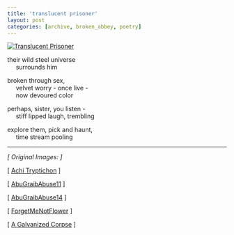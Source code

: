 ```yaml
---
title: 'translucent prisoner'
layout: post
categories: [archive, broken_abbey, poetry]
---
```

[![Translucent
Prisoner](/assets/imported/2007/05/translucent-prisoner.jpg)](/assets/imported/2007/05/translucent-prisoner.jpg "Translucent Prisoner")

their wild steel universe<br />
&nbsp;&nbsp;&nbsp;&nbsp;
surrounds him

broken through sex,<br />
&nbsp;&nbsp;&nbsp;&nbsp;
velvet worry - once live -<br />
&nbsp;&nbsp;&nbsp;&nbsp;
now devoured color

perhaps, sister, you listen -<br />
&nbsp;&nbsp;&nbsp;&nbsp;
stiff lipped laugh, trembling

explore them, pick and haunt,<br />
&nbsp;&nbsp;&nbsp;&nbsp;
time stream pooling

* * * * *

*[ Original Images: ]*

[ [Achi
Tryptichon](http://en.wikipedia.org/w/index.php?title=Image:Achi_Tryptichon.jpg&oldid=44704684)
]

 [
[AbuGraibAbuse11](http://en.wikipedia.org/w/index.php?title=Image:AbuGhraibAbuse11.jpg&oldid=16452642)
]

 [
[AbuGraibAbuse14](http://en.wikipedia.org/w/index.php?title=Image:AbuGhraibAbuse14.jpg&oldid=16452645)
]

 [
[ForgetMeNotFlower](http://en.wikipedia.org/w/index.php?title=Image:Forgetmenotflower.JPG&oldid=85671563)
]

 [ [A Galvanized
Corpse](http://commons.wikimedia.org/w/index.php?title=Image:A_Galvanised_Corpse.jpg&oldid=2715939)
]